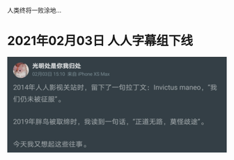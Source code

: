 人类终将一败涂地...

# 2021年02月03日 人人字幕组下线

![](https://raw.githubusercontent.com/Afret1/image/master/img/20210204001650.png)

